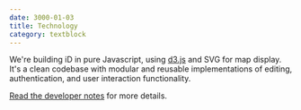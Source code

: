 ```yaml
---
date: 3000-01-03
title: Technology
category: textblock
---
```


We're building iD in pure Javascript, using
[d3.js](http://d3js.org/) and SVG for map display. It's a clean codebase
with modular and reusable implementations of editing, authentication,
and user interaction functionality.

[Read the developer notes](https://github.com/systemed/iD/blob/master/NOTES.md) for more details.
